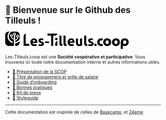 # 👋️ Bienvenue sur le Github des Tilleuls !

<img src="public/img/logo.svg" width=400 alt="Les-Tilleuls.coop">

Les-Tilleuls.coop est une **Société coopérative et participative**. Vous trouverez ici toute notre documentation interne et autres informations utiles.

- [🌳️ Présentation de la SCOP](scop/README.md)
- [🧙️ Titre de programmers et grille de salaire](titles/README.md)
- [🚞️ Guide d’onboarding](onboarding/README.md)
- [💫️ Bonnes pratiques](best-practices/README.md)
- [📰️ Kit de press](press-kit/README.md)
- [🎨️ Styleguide](styleguide/README.md)

---

Cette documentation est inspirée de celles de [Basecamp](https://github.com/basecamp/handbook), et [24eme](https://github.com/24eme)
